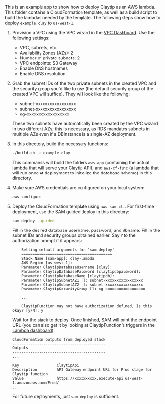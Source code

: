 This is an example app to show how to deploy Claytip as an AWS lambda. This folder contains a CloudFormation template, as well as a build script to build the lambdas needed by the template. The following steps show how to deploy `example.clay` to `us-west-1`.

1. Provision a VPC using the VPC wizard in the [VPC Dashboard](https://us-west-1.console.aws.amazon.com/vpc/home). Use the following settings:
    - VPC, subnets, etc.
    - Availability Zones (AZs): 2
    - Number of private subnets: 2
    - VPC endpoints: S3 Gateway
    - Enable DNS hostnames
    - Enable DNS resolution

2. Grab the subnet IDs of the two private subnets in the created VPC and the security group you'd like to use (the default security group of the created VPC will suffice). They will look like the following:
    - subnet-xxxxxxxxxxxxxxxxx
    - subnet-xxxxxxxxxxxxxxxxx
    - sg-xxxxxxxxxxxxxxxxxx

    These two subnets have automatically been created by the VPC wizard in two different AZs; this is necessary, as RDS mandates subnets in multiple AZs even if a DBInstance is a single-AZ deployment.

3. In this directory, build the necessary functions:
    ```sh
    ./build.sh -c example.clay
    ```

    This commands will build the folders `aws-app` (containing the actual lambda that will serve your Claytip API), and `aws-cf-func` (a lambda that will run once at deployment to initialize the database schema) in this directory.

4. Make sure AWS credentials are configured on your local system:
    ```sh
    aws configure
    ```

5. Deploy the CloudFormation template using `aws-sam-cli`. For first-time deployment, use the SAM guided deploy in this directory:
    ```sh
    sam deploy --guided
    ```

    Fill in the desired database username, password, and dbname. Fill in the subnet IDs and security groups obtained earlier. Say `Y` to the authorization prompt if it appears:

    ```
        Setting default arguments for 'sam deploy'
        =========================================
        Stack Name [sam-app]: clay-lambda
        AWS Region [us-west-1]: 
        Parameter ClaytipDatabaseUsername [clay]: 
        Parameter ClaytipDatabasePassword [claytipdbpassword]: 
        Parameter ClaytipDatabaseName [claytipdb]: 
        Parameter ClaytipSubnetAZ1 []: subnet-xxxxxxxxxxxxxxxxx
        Parameter ClaytipSubnetAZ2 []: subnet-xxxxxxxxxxxxxxxxx
        Parameter ClaytipSecurityGroup []: sg-xxxxxxxxxxxxxxxxxx

        ...

        ClaytipFunction may not have authorization defined, Is this okay? [y/N]: y
    ```

    Wait for the stack to deploy. Once finished, SAM will print the endpoint URL (you can also get it by looking at ClaytipFunction's triggers in the [Lambda dashboard](https://us-west-1.console.aws.amazon.com/lambda/home)):
    ```
    CloudFormation outputs from deployed stack
    ------------------------------------------
    Outputs
    ------------------------------------------
    ...

    Key                 ClaytipApi                                                                                               
    Description         API Gateway endpoint URL for Prod stage for Claytip function                                             
    Value               https://xxxxxxxxxx.execute-api.us-west-1.amazonaws.com/Prod/ 
    ...
    ```

    For future deployments, just `sam deploy` is sufficient.
